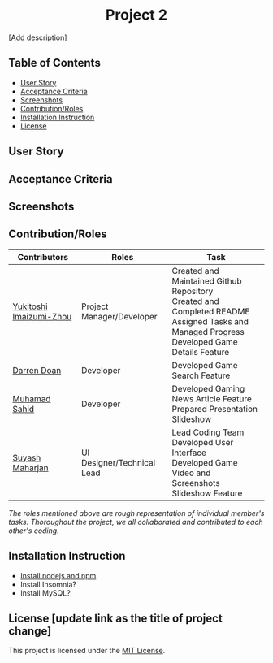 <h1 align ="center">Project 2</h1>

[Add description]

## Table of Contents
- [User Story](#user-story)
- [Acceptance Criteria](#acceptance-criteria)
- [Screenshots](#screenshots)
- [Contribution/Roles](#contributionroles)
- [Installation Instruction](#installation-instruction)
- [License](#license)

## User Story

## Acceptance Criteria

## Screenshots

## Contribution/Roles
| Contributors                                                  | Roles                        | Task
| --------------------                                          | -------------------------    |---------------------------------------------  	|
| [Yukitoshi Imaizumi-Zhou](https://github.com/yukitoshi12345)  | Project Manager/Developer	   | Created and Maintained Github Repository<br> Created and Completed README<br> Assigned Tasks and Managed Progress<br>Developed Game Details Feature|
| [Darren Doan](https://github.com/darrendoan)                  | Developer                    | Developed Game Search Feature |
| [Muhamad Sahid](https://github.com/BrxwnSugxr)                | Developer     			   | Developed Gaming News Article Feature<br> Prepared Presentation Slideshow  |
| [Suyash Maharjan](https://github.com/SimpleSuyash)            | UI Designer/Technical Lead   |  Lead Coding Team <br> Developed User Interface <br> Developed Game Video and Screenshots Slideshow Feature|

*The roles mentioned above are rough representation of individual member's tasks. Thoroughout the project, we all collaborated and contributed to each other's coding.*

## Installation Instruction
- [Install nodejs and npm](https://nodejs.org/en/download) 
- Install Insomnia?
- Install MySQL?


## License [update link as the title of project change]
This project is licensed under the [MIT License](https://github.com/Yukitoshi12345/Project-2/blob/main/LICENSE).
